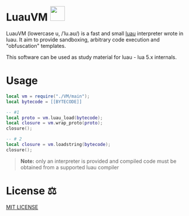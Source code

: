LuauVM <img src="https://raw.githubusercontent.com/Roblox/luau/master/docs/logo.svg" height="40">
====
LuauVM (lowercase u, /ˈlu.aʊ/) is a fast and small [luau](https://github.com/Roblox/luau) interpreter wrote in luau. It aim to provide sandboxing, arbitrary code execution and "obfuscation" templates.

This software can be used as study material for luau - lua 5.x internals. 

# Usage
```lua
local vm = require("./VM/main");
local bytecode = [[BYTECODE]]

-- #1
local proto = vm.luau_load(bytecode);
local closure = vm.wrap_proto(proto);
closure();

-- # 2
local closure = vm.loadstring(bytecode);
closure();
```

> **Note:** only an interpreter is provided and compiled code must be obtained from a supported luau compiler

# License ⚖
[MIT LICENSE](https://github.com/uniquadev/LuauVM/blob/master/LICENSE.txt)